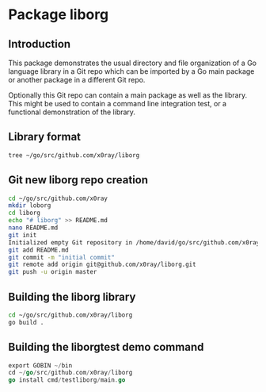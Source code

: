 # Package liborg 

## Introduction

This package demonstrates the usual directory and file organization of a Go language
library in a Git repo which can be imported by a Go main package or another package
in a different Git repo. 

Optionally this Git repo can contain a main package as well as the library. This
might be used to contain a command line integration test, or a functional demonstration
of the library.

## Library format  

``` sh
tree ~/go/src/github.com/x0ray/liborg

```

## Git new liborg repo creation

``` sh
cd ~/go/src/github.com/x0ray
mkdir loborg
cd liborg
echo "# liborg" >> README.md
nano README.md
git init
Initialized empty Git repository in /home/david/go/src/github.com/x0ray/liborg/.git/
git add README.md
git commit -m "initial commit"
git remote add origin git@github.com/x0ray/liborg.git
git push -u origin master
```

## Building the liborg library

``` sh
cd ~/go/src/github.com/x0ray/liborg
go build .
```

## Building the liborgtest demo command

``` go
export GOBIN ~/bin
cd ~/go/src/github.com/x0ray/liborg
go install cmd/testliborg/main.go
```
